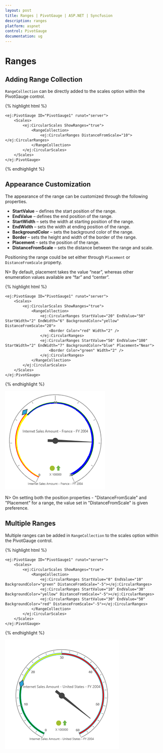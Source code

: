 ```yaml
---
layout: post
title: Ranges | PivotGauge | ASP.NET | Syncfusion
description: ranges
platform: aspnet
control: PivotGauge
documentation: ug
---
```


# Ranges

## Adding Range Collection

`RangeCollection` can be directly added to the scales option within the PivotGauge control.

{% highlight html %}

    <ej:PivotGauge ID="PivotGauge1" runat="server">
        <Scales>
            <ej:CircularScales ShowRanges="true">
                <RangeCollection>
                    <ej:CircularRanges DistanceFromScale="10"></ej:CircularRanges>
                </RangeCollection>
            </ej:CircularScales>
        </Scales>
    </ej:PivotGauge>

{% endhighlight  %}

## Appearance Customization

The appearance of the range can be customized through the following properties.

* **StartValue** – defines the start position of the range.
* **EndValue** – defines the end position of the range.
* **StartWidth** – sets the width at starting position of the range.
* **EndWidth** – sets the width at ending position of the range.
* **BackgroundColor** – sets the background color of the range.
* **Border** – sets the height and width of the border of the range.
* **Placement** – sets the position of the range.
* **DistanceFromScale** – sets the distance between the range and scale.

Positioning the range could be set either through `Placement` or `DistanceFromScale` property. 

N> By default, placement takes the value “near”, whereas other enumeration values available are “far” and “center”.

{% highlight html %}

    <ej:PivotGauge ID="PivotGauge1" runat="server">
        <Scales>
            <ej:CircularScales ShowRanges="true">
                <RangeCollection>
                    <ej:CircularRanges StartValue="20" EndValue="50" StartWidth="2" EndWidth="6" BackgroundColor="yellow" DistanceFromScale="20">
                        <Border Color="red" Width="2" />
                    </ej:CircularRanges>
                    <ej:CircularRanges StartValue="50" EndValue="100" StartWidth="2" EndWidth="7" BackgroundColor="blue" Placement="Near">
                        <Border Color="green" Width="2" />
                    </ej:CircularRanges>
                </RangeCollection>
            </ej:CircularScales>
        </Scales>
    </ej:PivotGauge>

{% endhighlight  %}

![](Ranges_images/AppearanceCustomization.png)

N> On setting both the position properties - "DistanceFromScale" and "Placement" for a range, the value set in "DistanceFromScale" is given preference. 

## Multiple Ranges

Multiple ranges can be added in `RangeCollection` to the scales option within the PivotGauge control.

{% highlight html %}

    <ej:PivotGauge ID="PivotGauge1" runat="server">
        <Scales>
            <ej:CircularScales ShowRanges="true">
                <RangeCollection>
                    <ej:CircularRanges StartValue="0" EndValue="10" BackgroundColor="green" DistanceFromScale="-5"></ej:CircularRanges>
                    <ej:CircularRanges StartValue="10" EndValue="30" BackgroundColor="yellow" DistanceFromScale="-5"></ej:CircularRanges>
                    <ej:CircularRanges StartValue="30" EndValue="50" BackgroundColor="red" DistanceFromScale="-5"></ej:CircularRanges>
                </RangeCollection>
            </ej:CircularScales>
        </Scales>
    </ej:PivotGauge>

{% endhighlight %}

![](Ranges_images/MultipleRanges.png)
